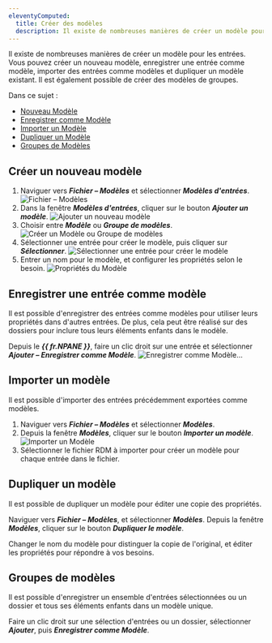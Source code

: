 ```yaml
---
eleventyComputed:
  title: Créer des modèles
  description: Il existe de nombreuses manières de créer un modèle pour les entrées. Vous pouvez créer un nouveau modèle, enregistrer une entrée comme modèle, importer des entrées comme modèles et dupliquer un modèle existant. Il est également possible de créer des modèles de groupes.
---
```

Il existe de nombreuses manières de créer un modèle pour les entrées. Vous pouvez créer un nouveau modèle, enregistrer une entrée comme modèle, importer des entrées comme modèles et dupliquer un modèle existant. Il est également possible de créer des modèles de groupes.

Dans ce sujet :

* [Nouveau Modèle](#create-a-new-template)
* [Enregistrer comme Modèle](#save-entry-as-template)
* [Importer un Modèle](#import-template)
* [Dupliquer un Modèle](#duplicate-template)
* [Groupes de Modèles](#template-groups)

## Créer un nouveau modèle

1. Naviguer vers ***Fichier – Modèles*** et sélectionner ***Modèles d'entrées***.
![Fichier – Modèles](https://cdnweb.devolutions.net/docs/RDMW4048_2024_1.png)
1. Dans la fenêtre ***Modèles d'entrées***, cliquer sur le bouton ***Ajouter un modèle***.
![Ajouter un nouveau modèle](https://cdnweb.devolutions.net/docs/RDMW4049_2024_1.png)
1. Choisir entre ***Modèle*** ou ***Groupe de modèles***.
![Créer un Modèle ou Groupe de modèles](https://cdnweb.devolutions.net/docs/RDMW4050_2024_1.png)
1. Sélectionner une entrée pour créer le modèle, puis cliquer sur ***Sélectionner***.
![Sélectionner une entrée pour créer le modèle](https://cdnweb.devolutions.net/docs/RDMW4051_2024_1.png)
1. Entrer un nom pour le modèle, et configurer les propriétés selon le besoin.
![Propriétés du Modèle](https://cdnweb.devolutions.net/docs/RDMW4052_2024_1.png)

## Enregistrer une entrée comme modèle

Il est possible d'enregistrer des entrées comme modèles pour utiliser leurs propriétés dans d'autres entrées. De plus, cela peut être réalisé sur des dossiers pour inclure tous leurs éléments enfants dans le modèle.

Depuis le ***{{ fr.NPANE }}***, faire un clic droit sur une entrée et sélectionner ***Ajouter – Enregistrer comme Modèle***.
![Enregistrer comme Modèle...](https://cdnweb.devolutions.net/docs/RDMW4054_2024_1.png)

## Importer un modèle

Il est possible d'importer des entrées précédemment exportées comme modèles.

1. Naviguer vers ***Fichier – Modèles*** et sélectionner ***Modèles***.
1. Depuis la fenêtre ***Modèles***, cliquer sur le bouton ***Importer un modèle***.
![Importer un Modèle](https://cdnweb.devolutions.net/docs/RDMW4055_2024_1.png)
1. Sélectionner le fichier RDM à importer pour créer un modèle pour chaque entrée dans le fichier.

## Dupliquer un modèle

Il est possible de dupliquer un modèle pour éditer une copie des propriétés.

Naviguer vers ***Fichier – Modèles***, et sélectionner ***Modèles***. Depuis la fenêtre ***Modèles***, cliquer sur le bouton ***Dupliquer le modèle***.

Changer le nom du modèle pour distinguer la copie de l'original, et éditer les propriétés pour répondre à vos besoins.

## Groupes de modèles

Il est possible d'enregistrer un ensemble d'entrées sélectionnées ou un dossier et tous ses éléments enfants dans un modèle unique.

Faire un clic droit sur une sélection d'entrées ou un dossier, sélectionner ***Ajouter***, puis ***Enregistrer comme Modèle***.
